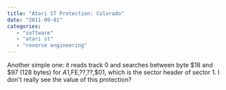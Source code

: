 ```yaml
---
title: "Atari ST Protection: Colorado"
date: "2011-09-01"
categories:
   - "software"
   - "atari st"
   - "reverse engineering"
---
```


Another simple one: it reads track 0 and searches between byte $18 and $97 (128 bytes) for $A1,$FE,$??,$??,$01, which is the sector header of sector 1. I don't really see the value of this protection?